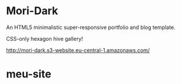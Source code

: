 Mori-Dark
=========

An HTML5 minimalistic super-responsive portfolio and blog template.

CSS-only hexagon hive gallery!

http://mori-dark.s3-website.eu-central-1.amazonaws.com/
# meu-site
